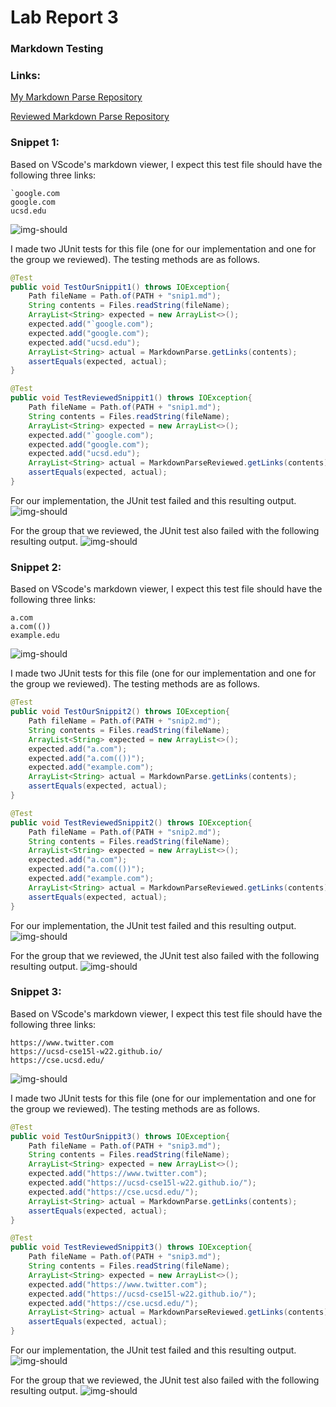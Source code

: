 # **Lab Report 3**
### **Markdown Testing**

### Links:
[My Markdown Parse Repository](https://github.com/atorshizi/markdown-parse)

[Reviewed Markdown Parse Repository](https://github.com/clingunis/markdown-parse)

### Snippet 1:
Based on VScode's markdown viewer, I expect this test file should have the following three links: 
``` 
`google.com
google.com
ucsd.edu
```
![img-should](pics4/snip1-should.png)

I made two JUnit tests for this file (one for our implementation and one for the group we reviewed). The testing methods are as follows.

``` java
@Test
public void TestOurSnippit1() throws IOException{
    Path fileName = Path.of(PATH + "snip1.md");
    String contents = Files.readString(fileName);
    ArrayList<String> expected = new ArrayList<>();
    expected.add("`google.com");
    expected.add("google.com");
    expected.add("ucsd.edu");
    ArrayList<String> actual = MarkdownParse.getLinks(contents);
    assertEquals(expected, actual);
}

@Test
public void TestReviewedSnippit1() throws IOException{
    Path fileName = Path.of(PATH + "snip1.md");
    String contents = Files.readString(fileName);
    ArrayList<String> expected = new ArrayList<>();
    expected.add("`google.com");
    expected.add("google.com");
    expected.add("ucsd.edu");
    ArrayList<String> actual = MarkdownParseReviewed.getLinks(contents);
    assertEquals(expected, actual);
}
```
For our implementation, the JUnit test failed and this resulting output.
![img-should](pics4/snip1-results.png)

For the group that we reviewed, the JUnit test also failed with the following resulting output.
![img-should](pics4/snip1-resultsR.png)



### Snippet 2:
Based on VScode's markdown viewer, I expect this test file should have the following three links: 
``` 
a.com
a.com(())
example.edu
```
![img-should](pics4/snip2-should.png)

I made two JUnit tests for this file (one for our implementation and one for the group we reviewed). The testing methods are as follows.

``` java
@Test
public void TestOurSnippit2() throws IOException{
    Path fileName = Path.of(PATH + "snip2.md");
    String contents = Files.readString(fileName);
    ArrayList<String> expected = new ArrayList<>();
    expected.add("a.com");
    expected.add("a.com(())");
    expected.add("example.com");
    ArrayList<String> actual = MarkdownParse.getLinks(contents);
    assertEquals(expected, actual);
}

@Test
public void TestReviewedSnippit2() throws IOException{
    Path fileName = Path.of(PATH + "snip2.md");
    String contents = Files.readString(fileName);
    ArrayList<String> expected = new ArrayList<>();
    expected.add("a.com");
    expected.add("a.com(())");
    expected.add("example.com");
    ArrayList<String> actual = MarkdownParseReviewed.getLinks(contents);
    assertEquals(expected, actual);
}
```
For our implementation, the JUnit test failed and this resulting output.
![img-should](pics4/snip2-results.png)

For the group that we reviewed, the JUnit test also failed with the following resulting output.
![img-should](pics4/snip2-resultsR.png)



### Snippet 3:
Based on VScode's markdown viewer, I expect this test file should have the following three links: 
``` 
https://www.twitter.com
https://ucsd-cse15l-w22.github.io/
https://cse.ucsd.edu/
```
![img-should](pics4/snip3-should.png)

I made two JUnit tests for this file (one for our implementation and one for the group we reviewed). The testing methods are as follows.

``` java
@Test
public void TestOurSnippit3() throws IOException{
    Path fileName = Path.of(PATH + "snip3.md");
    String contents = Files.readString(fileName);
    ArrayList<String> expected = new ArrayList<>();
    expected.add("https://www.twitter.com");
    expected.add("https://ucsd-cse15l-w22.github.io/");
    expected.add("https://cse.ucsd.edu/");
    ArrayList<String> actual = MarkdownParse.getLinks(contents);
    assertEquals(expected, actual);
}

@Test
public void TestReviewedSnippit3() throws IOException{
    Path fileName = Path.of(PATH + "snip3.md");
    String contents = Files.readString(fileName);
    ArrayList<String> expected = new ArrayList<>();
    expected.add("https://www.twitter.com");
    expected.add("https://ucsd-cse15l-w22.github.io/");
    expected.add("https://cse.ucsd.edu/");
    ArrayList<String> actual = MarkdownParseReviewed.getLinks(contents);
    assertEquals(expected, actual);
}
```
For our implementation, the JUnit test failed and this resulting output.
![img-should](pics4/snip3-results.png)

For the group that we reviewed, the JUnit test also failed with the following resulting output.
![img-should](pics4/snip3-resultsR.png)
